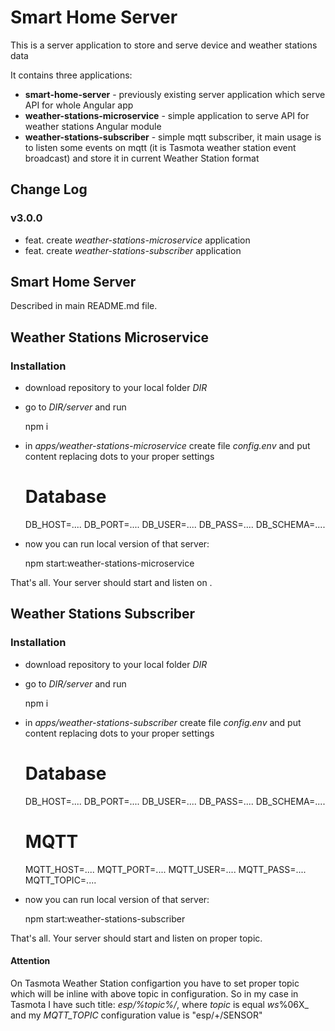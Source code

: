 # Smart Home Server

This is a server application to store and serve device and weather stations data

It contains three applications:

- __smart-home-server__ - previously existing server application which serve API for whole Angular app
- __weather-stations-microservice__ - simple application to serve API for weather stations Angular module
- __weather-stations-subscriber__ - simple mqtt subscriber, it main usage is to listen some events on mqtt (it is Tasmota weather station event broadcast) and store it in current Weather Station format

## Change Log

### v3.0.0

- feat. create _weather-stations-microservice_ application
- feat. create _weather-stations-subscriber_ application

## Smart Home Server

Described in main README.md file.

## Weather Stations Microservice

### Installation

- download repository to your local folder _DIR_
- go to _DIR/server_ and run


    npm i 

- in _apps/weather-stations-microservice_ create file _config.env_ and put content replacing dots to your proper settings


    # Database
    DB_HOST=....
    DB_PORT=....
    DB_USER=....
    DB_PASS=....
    DB_SCHEMA=....
    
- now you can run local version of that server:

    
    npm start:weather-stations-microservice
    
That's all. Your server should start and listen on .


## Weather Stations Subscriber

### Installation

- download repository to your local folder _DIR_
- go to _DIR/server_ and run


    npm i 

- in _apps/weather-stations-subscriber_ create file _config.env_ and put content replacing dots to your proper settings


    # Database
    DB_HOST=....
    DB_PORT=....
    DB_USER=....
    DB_PASS=....
    DB_SCHEMA=....
    # MQTT
    MQTT_HOST=....
    MQTT_PORT=....
    MQTT_USER=....
    MQTT_PASS=....
    MQTT_TOPIC=....
    
- now you can run local version of that server:

    
    npm start:weather-stations-subscriber
    
That's all. Your server should start and listen on proper topic.

#### Attention

On Tasmota Weather Station configartion you have to set proper topic which will be inline with above topic in configuration. So in my case in Tasmota I have such title: _esp/%topic%/_, where _topic_ is equal _ws_%06X_ and my _MQTT_TOPIC_ configuration value is "esp/+/SENSOR" 
